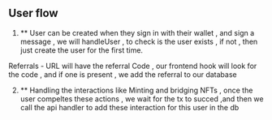 ## User flow

1. \*\* User can be created when they sign in with their wallet , and sign a message , we will handleUser , to check is the user exists , if not , then just create the user for the first time.

Referrals - URL will have the referral Code , our frontend hook will look for the code , and if one is present , we add the referral to our database

2. \*\* Handling the interactions like Minting and bridging NFTs , once the user compeltes these actions , we wait for the tx to succed ,and then we call the api handler to add these interaction for this user in the db
